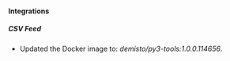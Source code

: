 
#### Integrations

##### CSV Feed


- Updated the Docker image to: *demisto/py3-tools:1.0.0.114656*.
